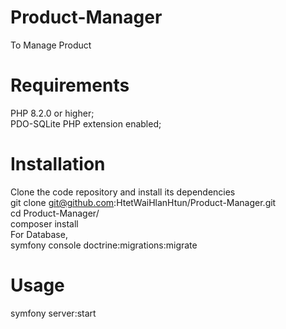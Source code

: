 # Product-Manager
To Manage Product

# Requirements
PHP 8.2.0 or higher; <br>
PDO-SQLite PHP extension enabled;

# Installation
Clone the code repository and install its dependencies <br>
git clone git@github.com:HtetWaiHlanHtun/Product-Manager.git<br>
cd Product-Manager/<br>
composer install<br>
For Database,<br>
symfony console doctrine:migrations:migrate

# Usage
symfony server:start
